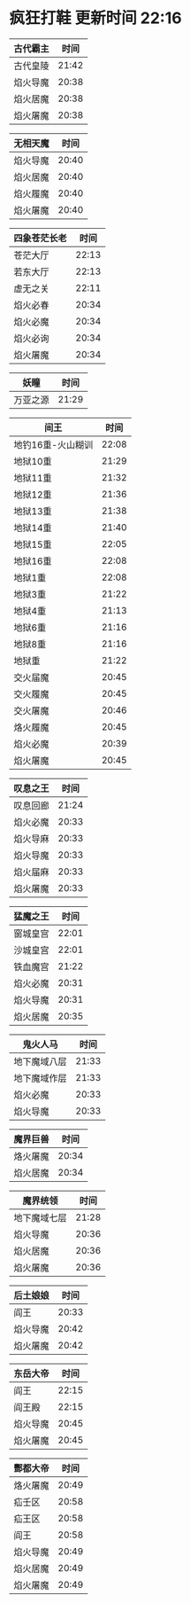 # 疯狂打鞋 更新时间 22:16

| 古代霸主   | 时间    |
|--------|-------|
| 古代皇陵 | 21:42 |
| 焰火导魔 | 20:38 |
| 焰火居魔 | 20:38 |
| 焰火屠魔 | 20:38 |

| 无相天魔   | 时间    |
|--------|-------|
| 焰火导魔 | 20:40 |
| 焰火居魔 | 20:40 |
| 焰火履魔 | 20:40 |
| 焰火屠魔 | 20:40 |

| 四象苍茫长老   | 时间    |
|--------|-------|
| 苍茫大厅 | 22:13 |
| 若东大厅 | 22:13 |
| 虚无之关 | 22:11 |
| 焰火必春 | 20:34 |
| 焰火必魔 | 20:34 |
| 焰火必询 | 20:34 |
| 焰火屠魔 | 20:34 |

| 妖瞳   | 时间    |
|--------|-------|
| 万亚之源 | 21:29 |

| 间王   | 时间    |
|--------|-------|
| 地钓16重-火山糊训 | 22:08 |
| 地狱10重 | 21:29 |
| 地狱11重 | 21:32 |
| 地狱12重 | 21:36 |
| 地狱13重 | 21:38 |
| 地狱14重 | 21:40 |
| 地狱15重 | 22:05 |
| 地狱16重 | 22:08 |
| 地狱1重 | 22:08 |
| 地狱3重 | 21:22 |
| 地狱4重 | 21:13 |
| 地狱6重 | 21:16 |
| 地狱8重 | 21:16 |
| 地狱重 | 21:22 |
| 交火届魔 | 20:45 |
| 交火履魔 | 20:45 |
| 交火屠魔 | 20:46 |
| 烙火履魔 | 20:45 |
| 焰火必魔 | 20:39 |
| 焰火屠魔 | 20:45 |

| 叹息之王   | 时间    |
|--------|-------|
| 叹息回廊 | 21:24 |
| 焰火必魔 | 20:33 |
| 焰火导麻 | 20:33 |
| 焰火导魔 | 20:33 |
| 焰火届麻 | 20:33 |
| 焰火屠魔 | 20:33 |

| 猛魔之王   | 时间    |
|--------|-------|
| 窗城皇宫 | 22:01 |
| 沙城皇宫 | 22:01 |
| 铁血魔宫 | 21:22 |
| 焰火必魔 | 20:31 |
| 焰火导魔 | 20:31 |
| 焰火居魔 | 20:35 |

| 鬼火人马   | 时间    |
|--------|-------|
| 地下魔域八层 | 21:33 |
| 地下魔域作层 | 21:33 |
| 焰火必魔 | 20:33 |
| 焰火导魔 | 20:33 |

| 魔界巨兽   | 时间    |
|--------|-------|
| 烙火屠魔 | 20:34 |
| 焰火居魔 | 20:34 |

| 魔界统领   | 时间    |
|--------|-------|
| 地下魔域七层 | 21:28 |
| 焰火导魔 | 20:36 |
| 焰火居魔 | 20:36 |
| 焰火屠魔 | 20:36 |

| 后土娘娘   | 时间    |
|--------|-------|
| 阎王 | 20:33 |
| 焰火导魔 | 20:42 |
| 焰火屠魔 | 20:42 |

| 东岳大帝   | 时间    |
|--------|-------|
| 阎王 | 22:15 |
| 阎王殿 | 22:15 |
| 焰火导魔 | 20:45 |
| 焰火屠魔 | 20:45 |

| 酆都大帝   | 时间    |
|--------|-------|
| 烙火屠魔 | 20:49 |
| 疝壬区 | 20:58 |
| 疝王区 | 20:58 |
| 阎王 | 20:58 |
| 焰火导魔 | 20:49 |
| 焰火居魔 | 20:49 |
| 焰火屠魔 | 20:49 |
